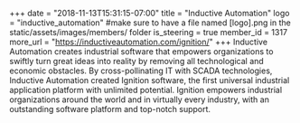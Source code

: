 +++
date = "2018-11-13T15:31:15-07:00"
title = "Inductive Automation"
logo = "inductive_automation" #make sure to have a file named [logo].png in the static/assets/images/members/ folder
is_steering = true
member_id = 1317
more_url = "https://inductiveautomation.com/ignition/"
+++
Inductive Automation creates industrial software that empowers organizations to swiftly turn great ideas into reality by removing all technological and economic obstacles. By cross-pollinating IT with SCADA technologies, Inductive Automation created Ignition software, the first universal industrial application platform with unlimited potential. Ignition empowers industrial organizations around the world and in virtually every industry, with an outstanding software platform and top-notch support.